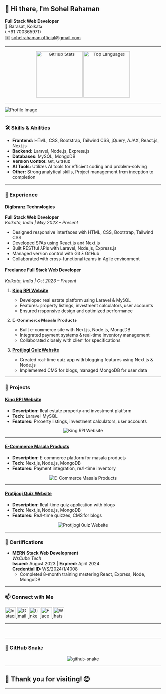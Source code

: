 ## 👋 Hi there, I'm Sohel Rahaman

**Full Stack Web Developer**  
📍 Barasat, Kolkata  
📞 +91 7003659717  
✉️ [sohelrahaman.official@gmail.com](mailto:sohelrahaman.official@gmail.com)

---

<div align="center">
  <img src="https://github-readme-stats.vercel.app/api?username=Sohel-Rahaman-Developer&hide_title=false&hide_rank=false&show_icons=true&include_all_commits=true&count_private=true&disable_animations=false&theme=dracula&locale=en&hide_border=false" height="150" alt="GitHub Stats" />
  <img src="https://github-readme-stats.vercel.app/api/top-langs?username=Sohel-Rahaman-Developer&locale=en&hide_title=false&layout=compact&card_width=320&langs_count=5&theme=dracula&hide_border=false" height="150" alt="Top Languages" />
</div>

---

![Profile Image](https://avatars.githubusercontent.com/u/159044930?v=4)

---

### 🛠️ Skills & Abilities

- **Frontend:** HTML, CSS, Bootstrap, Tailwind CSS, jQuery, AJAX, React.js, Next.js
- **Backend:** Laravel, Node.js, Express.js
- **Databases:** MySQL, MongoDB
- **Version Control:** Git, GitHub
- **AI Tools:** Utilizes AI tools for efficient coding and problem-solving
- **Other:** Strong analytical skills, Project management from inception to completion

---

### 💼 Experience

#### **Digibranz Technologies**  
**Full Stack Web Developer**  
*Kolkata, India | May 2023 – Present*

- Designed responsive interfaces with HTML, CSS, Bootstrap, Tailwind CSS
- Developed SPAs using React.js and Next.js
- Built RESTful APIs with Laravel, Node.js, Express.js
- Managed version control with Git & GitHub
- Collaborated with cross-functional teams in Agile environment

#### **Freelance Full Stack Web Developer**  
*Kolkata, India | Oct 2023 – Present*

1. **[King RPI Website](https://kingrpi.com)**
   - Developed real estate platform using Laravel & MySQL
   - Features: property listings, investment calculators, user accounts
   - Ensured responsive design and optimized performance

2. **E-Commerce Masala Products**
   - Built e-commerce site with Next.js, Node.js, MongoDB
   - Integrated payment systems & real-time inventory management
   - Collaborated closely with client for specifications

3. **[Protijogi Quiz Website](https://protijogiquiz.com)**
   - Created real-time quiz app with blogging features using Next.js & Node.js
   - Implemented CMS for blogs, managed MongoDB for user data

---

### 🚀 Projects

#### [King RPI Website](https://kingrpi.com)
- **Description:** Real estate property and investment platform
- **Tech:** Laravel, MySQL
- **Features:** Property listings, investment calculators, user accounts

<p align="center">
  <picture>
    <source media="(prefers-color-scheme: dark)" srcset="https://path-to-your-dark-mode-kingrpi-image.svg" />
    <source media="(prefers-color-scheme: light)" srcset="https://path-to-your-light-mode-kingrpi-image.svg" />
    <img alt="King RPI Website" src="https://path-to-your-default-kingrpi-image.svg" />
  </picture>
</p>

---

#### [E-Commerce Masala Products](https://milmapure.com)
- **Description:** E-commerce platform for masala products
- **Tech:** Next.js, Node.js, MongoDB
- **Features:** Payment integration, real-time inventory

<p align="center">
  <picture>
    <source media="(prefers-color-scheme: dark)" srcset="https://path-to-your-dark-mode-ecommerce-image.svg" />
    <source media="(prefers-color-scheme: light)" srcset="https://path-to-your-light-mode-ecommerce-image.svg" />
    <img alt="E-Commerce Masala Products" src="https://path-to-your-default-ecommerce-image.svg" />
  </picture>
</p>

---

#### [Protijogi Quiz Website](https://protijogiquiz.com)
- **Description:** Real-time quiz application with blogs
- **Tech:** Next.js, Node.js, MongoDB
- **Features:** Real-time quizzes, CMS for blogs

<p align="center">
  <picture>
    <source media="(prefers-color-scheme: dark)" srcset="https://path-to-your-dark-mode-protijogi-image.svg" />
    <source media="(prefers-color-scheme: light)" srcset="https://path-to-your-light-mode-protijogi-image.svg" />
    <img alt="Protijogi Quiz Website" src="https://path-to-your-default-protijogi-image.svg" />
  </picture>
</p>

---

### 📜 Certifications

- **MERN Stack Web Development**  
  *WsCube Tech*  
  **Issued:** August 2023 | **Expired:** April 2024  
  **Credential ID:** WS/2024/1/4008  
  - Completed 8-month training mastering React, Express, Node, MongoDB

---

### 📫 Connect with Me

<div align="left">
  <a href="https://instagram.com/Sohel_Rahaman_Official" target="_blank">
    <img src="https://img.shields.io/static/v1?message=Instagram&logo=instagram&label=&color=E4405F&logoColor=white&style=for-the-badge" height="35" alt="Instagram" />
  </a>
  <a href="mailto:sohelrahaman.official@gmail.com" target="_blank">
    <img src="https://img.shields.io/static/v1?message=Gmail&logo=gmail&label=&color=D14836&logoColor=white&style=for-the-badge" height="35" alt="Gmail" />
  </a>
  <a href="https://linkedin.com/in/sohel-rahaman-developer" target="_blank">
    <img src="https://img.shields.io/static/v1?message=LinkedIn&logo=linkedin&label=&color=0077B5&logoColor=white&style=for-the-badge" height="35" alt="LinkedIn" />
  </a>
  <a href="https://facebook.com/sohel.rahaman" target="_blank">
    <img src="https://img.shields.io/static/v1?message=Facebook&logo=facebook&label=&color=1877F2&logoColor=white&style=for-the-badge" height="35" alt="Facebook" />
  </a>
  <a href="https://wa.me/917003659717" target="_blank">
    <img src="https://img.shields.io/static/v1?message=Whatsapp&logo=whatsapp&label=&color=25D366&logoColor=white&style=for-the-badge" height="35" alt="WhatsApp" />
  </a>
</div>

---

<br clear="both" />

---

### 🐍 GitHub Snake

<p align="center">
  <picture>
    <source media="(prefers-color-scheme: dark)" srcset="https://raw.githubusercontent.com/tobiasmeyhoefer/tobiasmeyhoefer/output/github-snake-dark.svg" />
    <source media="(prefers-color-scheme: light)" srcset="https://raw.githubusercontent.com/tobiasmeyhoefer/tobiasmeyhoefer/output/github-snake.svg" />
    <img alt="github-snake" src="https://raw.githubusercontent.com/tobiasmeyhoefer/tobiasmeyhoefer/output/github-snake.svg" />
  </picture>
</p>

---

## 🙏 Thank you for visiting! 😊

---

